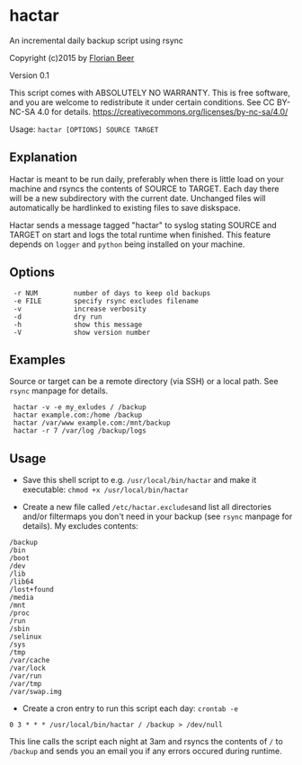# hactar
An incremental daily backup script using rsync

Copyright (c)2015 by [Florian Beer](https://github.com/florianbeer)

Version 0.1


This script comes with ABSOLUTELY NO WARRANTY.
This is free software, and you are welcome to redistribute it
under certain conditions. See CC BY-NC-SA 4.0 for details.
https://creativecommons.org/licenses/by-nc-sa/4.0/

Usage: `hactar [OPTIONS] SOURCE TARGET`

## Explanation
Hactar is meant to be run daily, preferably when there is little load on your machine and rsyncs the contents of SOURCE to TARGET. Each day there will be a new subdirectory with the current date. Unchanged files will automatically be hardlinked to existing files to save diskspace.

Hactar sends a message tagged "hactar" to syslog stating SOURCE and TARGET on start and logs the total runtime when finished. This feature depends on `logger` and `python` being installed on your machine.

## Options
```
 -r NUM         number of days to keep old backups
 -e FILE        specify rsync excludes filename
 -v             increase verbosity
 -d             dry run
 -h             show this message
 -V             show version number
```

## Examples
Source or target can be a remote directory (via SSH) or a local path. See `rsync` manpage for details.
```
 hactar -v -e my_exludes / /backup
 hactar example.com:/home /backup
 hactar /var/www example.com:/mnt/backup
 hactar -r 7 /var/log /backup/logs
```

## Usage
* Save this shell script to e.g. `/usr/local/bin/hactar` and make it executable: `chmod +x /usr/local/bin/hactar`

* Create a new file called `/etc/hactar.excludes`and list all directories and/or filtermaps you don't need in your backup (see `rsync` manpage for details).
My excludes contents:
```
/backup
/bin
/boot
/dev
/lib
/lib64
/lost+found
/media
/mnt
/proc
/run
/sbin
/selinux
/sys
/tmp
/var/cache
/var/lock
/var/run
/var/tmp
/var/swap.img
```

* Create a cron entry to run this script each day: `crontab -e`
```
0 3 * * * /usr/local/bin/hactar / /backup > /dev/null
```
This line calls the script each night at 3am and rsyncs the contents of `/` to `/backup` and sends you an email you if any errors occured during runtime.
